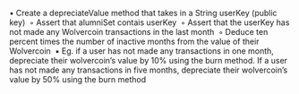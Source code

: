 •	Create a depreciateValue method that takes in a String userKey (public key) 
	◦	Assert that alumniSet contais userKey 
	◦	Assert that the userKey has not made any Wolvercoin transactions in the last month 
	◦	Deduce ten percent times the number of inactive months from the value of their Wolvercoin 
	▪	Eg. if a user has not made any transactions in one month, depreciate their wolvercoin’s value by 10% using the burn method. If a user has not made any transactions in five months, depreciate their wolvercoin’s value by 50% using the burn method